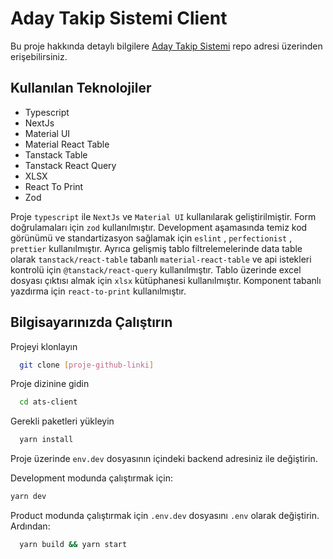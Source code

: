 # Aday Takip Sistemi Client

Bu proje hakkında detaylı bilgilere [Aday Takip Sistemi](https://github.com/Fatihkrty/aday-takip-sistemi) repo adresi üzerinden erişebilirsiniz.

## Kullanılan Teknolojiler

- Typescript
- NextJs
- Material UI
- Material React Table
- Tanstack Table
- Tanstack React Query
- XLSX
- React To Print
- Zod

Proje `typescript` ile `NextJs` ve `Material UI` kullanılarak geliştirilmiştir. Form doğrulamaları için `zod` kullanılmıştır. Development aşamasında temiz kod görünümü ve standartizasyon sağlamak için `eslint` , `perfectionist` , `prettier` kullanılmıştır. Ayrıca gelişmiş tablo filtrelemelerinde data table olarak `tanstack/react-table` tabanlı `material-react-table` ve api istekleri kontrolü için `@tanstack/react-query` kullanılmıştır. Tablo üzerinde excel dosyası çıktısı almak için `xlsx` kütüphanesi kullanılmıştır. Komponent tabanlı yazdırma için `react-to-print` kullanılmıştır.

## Bilgisayarınızda Çalıştırın

Projeyi klonlayın

```bash
  git clone [proje-github-linki]
```

Proje dizinine gidin

```bash
  cd ats-client
```

Gerekli paketleri yükleyin

```bash
  yarn install
```

Proje üzerinde `env.dev` dosyasının içindeki backend adresiniz ile değiştirin.

Development modunda çalıştırmak için:

```bash
yarn dev
```

Product modunda çalıştırmak için `.env.dev` dosyasını `.env` olarak değiştirin. Ardından:

```bash
  yarn build && yarn start
```
